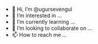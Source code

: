 - 👋 Hi, I’m @ugursevengul
- 👀 I’m interested in ...
- 🌱 I’m currently learning ...
- 💞️ I’m looking to collaborate on ...
- 📫 How to reach me ...

<!---
ugursevengul/ugursevengul is a ✨ special ✨ repository because its `README.md` (this file) appears on your GitHub profile.
You can click the Preview link to take a look at your changes.
--->
